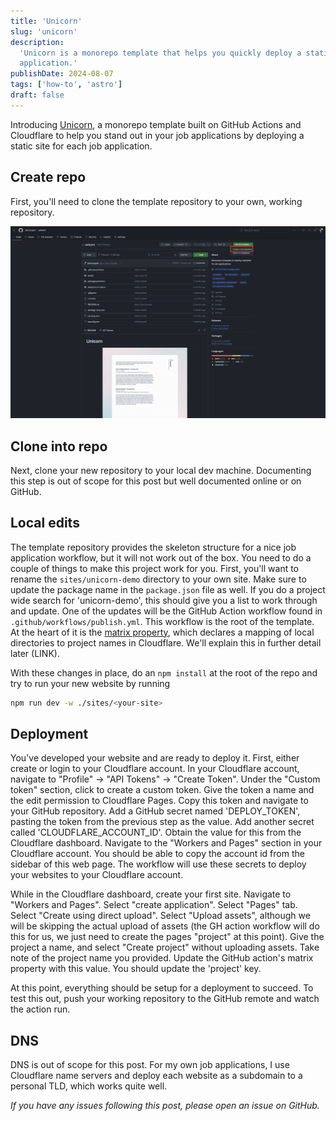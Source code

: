 ```yaml
---
title: 'Unicorn'
slug: 'unicorn'
description:
  'Unicorn is a monorepo template that helps you quickly deploy a static website for every job
  application.'
publishDate: 2024-08-07
tags: ['how-to', 'astro']
draft: false
---
```


Introducing [Unicorn](https://github.com/johnmcguin/unicorn), a monorepo template built on GitHub
Actions and Cloudflare to help you stand out in your job applications by deploying a static site for
each job application.

## Create repo

First, you'll need to clone the template repository to your own, working repository.

![Use Template](./template.png)

## Clone into repo

Next, clone your new repository to your local dev machine. Documenting this step is out of scope for
this post but well documented online or on GitHub.

## Local edits

The template repository provides the skeleton structure for a nice job application workflow, but it
will not work out of the box. You need to do a couple of things to make this project work for you.
First, you'll want to rename the `sites/unicorn-demo` directory to your own site. Make sure to
update the package name in the `package.json` file as well. If you do a project wide search for
'unicorn-demo', this should give you a list to work through and update. One of the updates will be
the GitHub Action workflow found in `.github/workflows/publish.yml`. This workflow is the root of
the template. At the heart of it is the
[matrix property](https://github.com/johnmcguin/unicorn/blob/main/.github/workflows/publish.yml#L9-L20),
which declares a mapping of local directories to project names in Cloudflare. We'll explain this in
further detail later (LINK).

With these changes in place, do an `npm install` at the root of the repo and try to run your new
website by running

```bash
npm run dev -w ./sites/<your-site>
```

## Deployment

You've developed your website and are ready to deploy it. First, either create or login to your
Cloudflare account. In your Cloudflare account, navigate to "Profile" -> "API Tokens" -> "Create
Token". Under the "Custom token" section, click to create a custom token. Give the token a name and
the edit permission to Cloudflare Pages. Copy this token and navigate to your GitHub repository. Add
a GitHub secret named 'DEPLOY_TOKEN', pasting the token from the previous step as the value. Add
another secret called 'CLOUDFLARE_ACCOUNT_ID'. Obtain the value for this from the Cloudflare
dashboard. Navigate to the "Workers and Pages" section in your Cloudflare account. You should be
able to copy the account id from the sidebar of this web page. The workflow will use these secrets
to deploy your websites to your Cloudflare account.

While in the Cloudflare dashboard, create your first site. Navigate to "Workers and Pages". Select
"create application". Select "Pages" tab. Select "Create using direct upload". Select "Upload
assets", although we will be skipping the actual upload of assets (the GH action workflow will do
this for us, we just need to create the pages "project" at this point). Give the project a name, and
select "Create project" without uploading assets. Take note of the project name you provided. Update
the GitHub action's matrix property with this value. You should update the 'project' key.

At this point, everything should be setup for a deployment to succeed. To test this out, push your
working repository to the GitHub remote and watch the action run.

## DNS

DNS is out of scope for this post. For my own job applications, I use Cloudflare name servers and
deploy each website as a subdomain to a personal TLD, which works quite well.

_If you have any issues following this post, please open an issue on GitHub._
